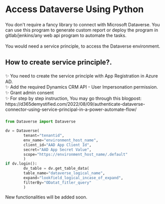 <h1 align="left">Access Dataverse Using Python</h1>

###

<p align="left">You don't require a fancy library to connect with Microsoft Dataverse. You can use this program to generate custom report or deploy the program in gitlab/jenkins/any web api program to automate the tasks.<br><br>You would need a service principle, to access the Dataverse environment.</p>

###

<h2 align="left">How to create service principle?.</h2>

###

<p align="left">✨ You need to create the service principle with App Registration in Azure AD.<br>✨ Add the required Dynamics CRM API - User Impersonation permission.<br>✨ Grant admin consent<br>✨ For step by step instruction, You may go through this blogpost: https://d365demystified.com/2022/08/09/authenticate-dataverse-connector-using-service-principal-in-a-power-automate-flow/</p>

###

```python
from Dataverse import Dataverse

dv = Dataverse(
        tenant="tenantid",
        env_name="environment_host_name",
        client_id="AAD App Client Id",
        secret="AAD App Secret Value",
        scope="https://environment_host_name/.default"
        )
if dv.login():
        dv_table = dv.get_table_data(
        table_name="dataverse_logical_name",
        expand="lookfield_logical_incase_of_expand",
        filterBy="ODatat_fitler_query"
        )

```
New functionalities will be added soon.
